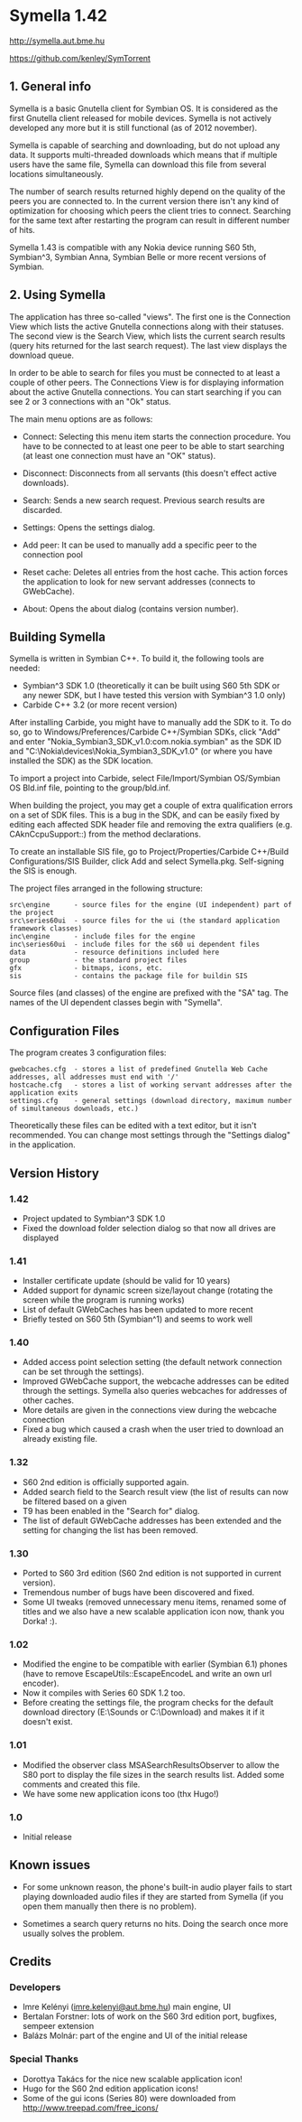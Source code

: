 # Symella 1.42

<http://symella.aut.bme.hu>

<https://github.com/kenley/SymTorrent>

## 1. General info

Symella is a basic Gnutella client for Symbian OS. It is considered as the first Gnutella client released for mobile devices. Symella is not actively developed any more but it is still functional (as of 2012 november).

Symella is capable of searching and downloading, but do not upload any data. It supports multi-threaded downloads which means that if multiple users have the same file, Symella can download this file from several locations simultaneously.

The number of search results returned highly depend on the quality of the peers you are connected to. In the current version there isn't any kind of optimization for choosing which peers the client tries to connect. Searching for the same text after restarting the program can result in different number of hits. 

Symella 1.43 is compatible with any Nokia device running S60 5th, Symbian^3, Symbian Anna, Symbian Belle or more recent versions of Symbian.

## 2. Using Symella

The application has three so-called "views". The first one is the Connection View which lists the active Gnutella connections along with their statuses. The second view is the Search View, which lists the current search results (query hits returned for the last search request). The last view displays the download queue.

In order to be able to search for files you must be connected to at least a couple of other peers. The Connections View is for displaying information about the active Gnutella connections. You can start searching if you can see 2 or 3 connections with an "Ok" status. 

The main menu options are as follows:

- Connect: Selecting this menu item starts the connection procedure. You have to be connected to at least one peer to be able to start searching (at least one connection must have an "OK" status).

- Disconnect: Disconnects from all servants (this doesn't effect active downloads).

- Search: Sends a new search request. Previous search results are discarded.

- Settings: Opens the settings dialog.

- Add peer: It can be used to manually add a specific peer to the connection pool

- Reset cache: Deletes all entries from the host cache. This action forces the application to look for new servant addresses (connects to GWebCache).

- About: Opens the about dialog (contains version number).

## Building Symella

Symella is written in Symbian C++. To build it, the following tools are needed:

- Symbian^3 SDK 1.0 (theoretically it can be built using S60 5th SDK or any newer SDK, but I have tested this version with Symbian^3 1.0 only)
- Carbide C++ 3.2 (or more recent version)

After installing Carbide, you might have to manually add the SDK to it. To do so, go to Windows/Preferences/Carbide C++/Symbian SDKs, click "Add" and enter "Nokia_Symbian3_SDK_v1.0:com.nokia.symbian" as the SDK ID and "C:\Nokia\devices\Nokia_Symbian3_SDK_v1.0\" (or where you have installed the SDK) as the SDK location.

To import a project into Carbide, select File/Import/Symbian OS/Symbian OS Bld.inf file, pointing to the group/bld.inf.

When building the project, you may get a couple of extra qualification errors on a set of SDK files. This is a bug in the SDK, and can be easily fixed by editing each affected SDK header file and removing the extra qualifiers (e.g. CAknCcpuSupport::) from the method declarations.

To create an installable SIS file, go to Project/Properties/Carbide C++/Build Configurations/SIS Builder, click Add and select Symella.pkg. Self-signing the SIS is enough.

The project files arranged in the following structure:

    src\engine      - source files for the engine (UI independent) part of the project
    src\series60ui  - source files for the ui (the standard application framework classes)
    inc\engine      - include files for the engine
    inc\series60ui  - include files for the s60 ui dependent files
    data            - resource definitions included here
    group           - the standard project files
    gfx             - bitmaps, icons, etc.
    sis             - contains the package file for buildin SIS

Source files (and classes) of the engine are prefixed with the "SA" tag. The names of the UI dependent classes begin with "Symella".

## Configuration Files

The program creates 3 configuration files:

    gwebcaches.cfg  - stores a list of predefined Gnutella Web Cache addresses, all addresses must end with '/'
    hostcache.cfg   - stores a list of working servant addresses after the application exits
    settings.cfg    - general settings (download directory, maximum number of simultaneous downloads, etc.)

Theoretically these files can be edited with a text editor, but it isn't recommended. You can change most settings through the "Settings dialog" in the application.

## Version History

### 1.42
- Project updated to Symbian^3 SDK 1.0
- Fixed the download folder selection dialog so that now all drives are displayed

### 1.41
- Installer certificate update (should be valid for 10 years)
- Added support for dynamic screen size/layout change (rotating the screen while the program is running works)
- List of default GWebCaches has been updated to more recent 
- Briefly tested on S60 5th (Symbian^1) and seems to work well

### 1.40 
- Added access point selection setting (the default network connection can be set through the settings).
- Improved GWebCache support, the webcache addresses can be edited through the settings. Symella also queries webcaches for        addresses of other caches.
- More details are given in the connections view during the webcache connection 
- Fixed a bug which caused a crash when the user tried to download an already existing file.

### 1.32 
- S60 2nd edition is officially supported again.
- Added search field to the Search result view (the list of results can now be filtered based on a given 
- T9 has been enabled in the "Search for" dialog.
- The list of default GWebCache addresses has been extended and the setting for changing the list has been removed.

### 1.30 
- Ported to S60 3rd edition (S60 2nd edition is not supported in current version). 
- Tremendous number of bugs have been discovered and fixed. 
- Some UI tweaks (removed unnecessary menu items, renamed some of titles and we also have a new scalable application icon now, thank you Dorka! :). 

### 1.02 
- Modified the engine to be compatible with earlier (Symbian 6.1) phones (have to remove EscapeUtils::EscapeEncodeL and write an own url encoder).
- Now it compiles with Series 60 SDK 1.2 too.
- Before creating the settings file, the program checks for the default download directory (E:\Sounds or C:\Download) and makes it if it doesn't exist.


### 1.01 
- Modified the observer class MSASearchResultsObserver to allow the S80 port to display the file sizes in the search results list. Added some comments and created this file.
- We have some new application icons too (thx Hugo!)

### 1.0  
- Initial release


## Known issues

- For some unknown reason, the phone's built-in audio player fails to start playing downloaded audio files if they are started from Symella (if you open them manually then there is no problem).

- Sometimes a search query returns no hits. Doing the search once more usually solves the problem.

## Credits

### Developers
- Imre Kelényi (imre.kelenyi@aut.bme.hu) main engine, UI
- Bertalan Forstner: lots of work on the S60 3rd edition port, bugfixes, sempeer extension
- Balázs Molnár: part of the engine and UI of the initial release	
### Special Thanks
- Dorottya Takács for the nice new scalable application icon!
- Hugo for the S60 2nd edition application icons!
- Some of the gui icons (Series 80) were downloaded from http://www.treepad.com/free_icons/
